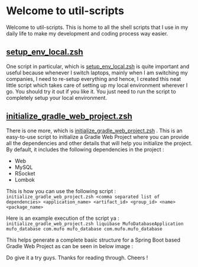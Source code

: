 # Welcome to util-scripts

Welcome to util-scripts. This is home to all the shell scripts that I use in my daily life to make my development and coding process way easier.

## [setup_env_local.zsh](https://github.com/nilukush/util-scripts/blob/master/setup_env_local.zsh)

One script in particular, which is [setup_env_local.zsh](https://github.com/nilukush/util-scripts/blob/master/setup_env_local.zsh) is quite important and useful because whenever I switch laptops, mainly when I am switching my companies, I need to re-setup everything and hence, I created this neat little script which takes care of setting up my local environment wherever I go. You should try it out if you like it. You just need to run the script to completely setup your local environment.

## [initialize_gradle_web_project.zsh](https://github.com/nilukush/util-scripts/blob/master/initialize_gradle_web_project.zsh)

There is one more, which is [initialize_gradle_web_project.zsh](https://github.com/nilukush/util-scripts/blob/master/initialize_gradle_web_project.zsh) . This is an easy-to-use script to initialize a Gradle Web Project where you can provide all the dependencies and other details that will help you initialize the project. By default, it includes the following dependencies in the project :

* Web
* MySQL
* RSocket
* Lombok

This is how you can use the following script :
`initialize_gradle_web_project.zsh <comma separated list of dependencies> <application_name> <artifact_id> <group_id> <name> <package_name>`

Here is an example execution of the script ya :
`initialize_gradle_web_project.zsh liquibase MufoDatabaseApplication mufo_database com.mufo mufo_database com.mufo.mufo_database`

This helps generate a complete basic structure for a Spring Boot based Gradle Web Project as can be seen in below image :

Do give it a try guys. Thanks for reading through. Cheers !
